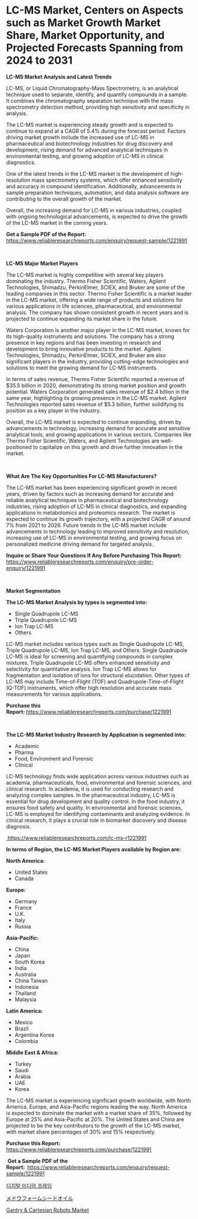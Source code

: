 <p><h1>LC-MS Market, Centers on Aspects such as Market Growth Market Share, Market Opportunity, and Projected Forecasts Spanning from 2024 to 2031</h1></p><p><strong>LC-MS Market Analysis and Latest Trends</strong></p>
<p><p>LC-MS, or Liquid Chromatography-Mass Spectrometry, is an analytical technique used to separate, identify, and quantify compounds in a sample. It combines the chromatography separation technique with the mass spectrometry detection method, providing high sensitivity and specificity in analysis.</p><p>The LC-MS market is experiencing steady growth and is expected to continue to expand at a CAGR of 5.4% during the forecast period. Factors driving market growth include the increased use of LC-MS in pharmaceutical and biotechnology industries for drug discovery and development, rising demand for advanced analytical techniques in environmental testing, and growing adoption of LC-MS in clinical diagnostics.</p><p>One of the latest trends in the LC-MS market is the development of high-resolution mass spectrometry systems, which offer enhanced sensitivity and accuracy in compound identification. Additionally, advancements in sample preparation techniques, automation, and data analysis software are contributing to the overall growth of the market.</p><p>Overall, the increasing demand for LC-MS in various industries, coupled with ongoing technological advancements, is expected to drive the growth of the LC-MS market in the coming years.</p></p>
<p><strong>Get a Sample PDF of the Report:&nbsp;</strong> <a href="https://www.reliableresearchreports.com/enquiry/request-sample/1221991">https://www.reliableresearchreports.com/enquiry/request-sample/1221991</a></p>
<p>&nbsp;</p>
<p><strong>LC-MS Major Market Players</strong></p>
<p><p>The LC-MS market is highly competitive with several key players dominating the industry. Thermo Fisher Scientific, Waters, Agilent Technologies, Shimadzu, PerkinElmer, SCIEX, and Bruker are some of the leading companies in this sector. Thermo Fisher Scientific is a market leader in the LC-MS market, offering a wide range of products and solutions for various applications in life sciences, pharmaceutical, and environmental analysis. The company has shown consistent growth in recent years and is projected to continue expanding its market share in the future.</p><p>Waters Corporation is another major player in the LC-MS market, known for its high-quality instruments and solutions. The company has a strong presence in key regions and has been investing in research and development to bring innovative products to the market. Agilent Technologies, Shimadzu, PerkinElmer, SCIEX, and Bruker are also significant players in the industry, providing cutting-edge technologies and solutions to meet the growing demand for LC-MS instruments.</p><p>In terms of sales revenue, Thermo Fisher Scientific reported a revenue of $35.5 billion in 2020, demonstrating its strong market position and growth potential. Waters Corporation generated sales revenue of $2.4 billion in the same year, highlighting its growing presence in the LC-MS market. Agilent Technologies reported sales revenue of $5.3 billion, further solidifying its position as a key player in the industry.</p><p>Overall, the LC-MS market is expected to continue expanding, driven by advancements in technology, increasing demand for accurate and sensitive analytical tools, and growing applications in various sectors. Companies like Thermo Fisher Scientific, Waters, and Agilent Technologies are well-positioned to capitalize on this growth and drive further innovation in the market.</p></p>
<p>&nbsp;</p>
<p><strong>What Are The Key Opportunities For LC-MS Manufacturers?</strong></p>
<p><p>The LC-MS market has been experiencing significant growth in recent years, driven by factors such as increasing demand for accurate and reliable analytical techniques in pharmaceutical and biotechnology industries, rising adoption of LC-MS in clinical diagnostics, and expanding applications in metabolomics and proteomics research. The market is expected to continue its growth trajectory, with a projected CAGR of around 7% from 2021 to 2026. Future trends in the LC-MS market include advancements in technology leading to improved sensitivity and resolution, increasing use of LC-MS in environmental testing, and growing focus on personalized medicine driving demand for targeted analysis.</p></p>
<p><strong>Inquire or Share Your Questions If Any Before Purchasing This Report:</strong> <a href="https://www.reliableresearchreports.com/enquiry/pre-order-enquiry/1221991">https://www.reliableresearchreports.com/enquiry/pre-order-enquiry/1221991</a></p>
<p>&nbsp;</p>
<p><strong>Market Segmentation</strong></p>
<p><strong>The LC-MS Market Analysis by types is segmented into:</strong></p>
<p><ul><li>Single Quadrupole LC-MS</li><li>Triple Quadrupole LC-MS</li><li>Ion Trap LC-MS</li><li>Others</li></ul></p>
<p><p>LC-MS market includes various types such as Single Quadrupole LC-MS, Triple Quadrupole LC-MS, Ion Trap LC-MS, and Others. Single Quadrupole LC-MS is ideal for screening and quantifying compounds in complex mixtures. Triple Quadrupole LC-MS offers enhanced sensitivity and selectivity for quantitative analysis. Ion Trap LC-MS allows for fragmentation and isolation of ions for structural elucidation. Other types of LC-MS may include Time-of-Flight (TOF) and Quadrupole-Time-of-Flight (Q-TOF) instruments, which offer high resolution and accurate mass measurements for various applications.</p></p>
<p><strong>Purchase this Report:&nbsp;</strong><a href="https://www.reliableresearchreports.com/purchase/1221991">https://www.reliableresearchreports.com/purchase/1221991</a></p>
<p>&nbsp;</p>
<p><strong>The LC-MS Market Industry Research by Application is segmented into:</strong></p>
<p><ul><li>Academic</li><li>Pharma</li><li>Food, Environment and Forensic</li><li>Clinical</li></ul></p>
<p><p>LC-MS technology finds wide application across various industries such as academia, pharmaceuticals, food, environmental and forensic sciences, and clinical research. In academia, it is used for conducting research and analyzing complex samples. In the pharmaceutical industry, LC-MS is essential for drug development and quality control. In the food industry, it ensures food safety and quality. In environmental and forensic sciences, LC-MS is employed for identifying contaminants and analyzing evidence. In clinical research, it plays a crucial role in biomarker discovery and disease diagnosis.</p></p>
<p><a href="https://www.reliableresearchreports.com/lc-ms-r1221991">&nbsp;https://www.reliableresearchreports.com/lc-ms-r1221991</a></p>
<p><strong>In terms of Region, the LC-MS Market Players available by Region are:</strong></p>
<p>
    <p> <strong> North America: </strong>
        <ul>
            <li>United States</li>
            <li>Canada</li>
        </ul>
        </p> 
    <p> <strong> Europe: </strong>
        <ul>
            <li>Germany</li>
            <li>France</li>
            <li>U.K.</li>
            <li>Italy</li>
            <li>Russia</li>
        </ul>
        </p> 
    <p> <strong> Asia-Pacific: </strong>
        <ul>
            <li>China</li>
            <li>Japan</li>
            <li>South Korea</li>
            <li>India</li>
            <li>Australia</li>
            <li>China Taiwan</li>
            <li>Indonesia</li>
            <li>Thailand</li>
            <li>Malaysia</li>
        </ul>
        </p> 
    <p> <strong> Latin America: </strong>
        <ul>
            <li>Mexico</li>
            <li>Brazil</li>
            <li>Argentina Korea</li>
            <li>Colombia</li>
        </ul>
        </p> 
    <p> <strong> Middle East & Africa: </strong>
        <ul>
            <li>Turkey</li>
            <li>Saudi</li>
            <li>Arabia</li>
            <li>UAE</li>
            <li>Korea</li>
        </ul>
    </p>
    </p>
<p><p>The LC-MS market is experiencing significant growth worldwide, with North America, Europe, and Asia-Pacific regions leading the way. North America is expected to dominate the market with a market share of 35%, followed by Europe at 25% and Asia-Pacific at 20%. The United States and China are projected to be the key contributors to the growth of the LC-MS market, with market share percentages of 30% and 15% respectively.</p></p>
<p><strong>Purchase this Report: </strong><a href="https://www.reliableresearchreports.com/purchase/1221991">https://www.reliableresearchreports.com/purchase/1221991</a></p>
<p>&nbsp;<strong>Get a Sample PDF of the Report:&nbsp;&nbsp;</strong><a href="https://www.reliableresearchreports.com/enquiry/request-sample/1221991">https://www.reliableresearchreports.com/enquiry/request-sample/1221991</a></p>
<p><strong></strong></p>
<p><p><a href="https://github.com/oajzkywllm460/Market-Research-Report-List-1/blob/main/159956042139.md">디지털 미디어 프레임</a></p><p><a href="https://github.com/mreklxf44233/Market-Research-Report-List-1/blob/main/329515746170.md">メドウフォームシードオイル</a></p><p><a href="https://github.com/CliffMedina6/Market-Research-Report-List-4/blob/main/gantry-cartesian-robots-market.md">Gantry & Cartesian Robots Market</a></p></p>